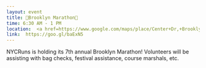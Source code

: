 ```yaml
---
layout: event
title: 🏃Brooklyn Marathon🏃
time: 6:30 AM - 1 PM
location:  <a href=https://www.google.com/maps/place/Center+Dr,+Brooklyn,+NY/@40.6606116,-73.9722847,17z/data=!3m1!4b1!4m5!3m4!1s0x89c25b1751821aef:0x438c7bb2dff42fb9!8m2!3d40.6606116!4d-73.9700907>Prospect Park - Center Drive</a>, Brooklyn
link:  https://goo.gl/baExN5 
---
```

NYCRuns is holding its 7th annual Brooklyn Marathon! Volunteers will be assisting with bag checks, festival assistance, course marshals, etc.
